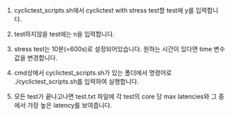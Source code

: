 <How to use>
  
1. cyclictest_scripts.sh에서 cyclictest with stress test할 test에 y를 입력합니다.
  
2. test하지않을 test에는 n을 입력합니다.

3. stress test는 10분(=600s)로 설정되어있습니다. 원하는 시간이 있다면 time 변수값을 변경합니다.

4. cmd상에서 cyclictest_scripts.sh가 있는 폴더에서 명령어로 ./cyclictest_scripts.sh를 입력하여 실행합니다.

5. 모든 test가 끝나고나면 test.txt 파일에 각 test의 core 당 max latencies와 그 중에서 가장 높은 latency를 보여줍니다.
